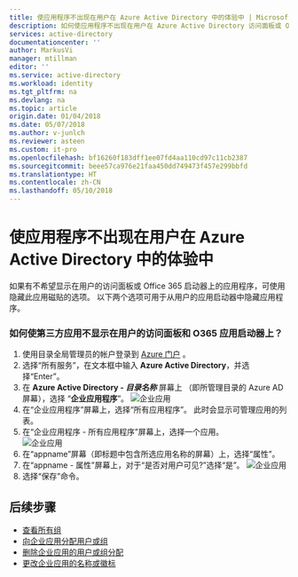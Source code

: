 ```yaml
---
title: 使应用程序不出现在用户在 Azure Active Directory 中的体验中 | Microsoft Docs
description: 如何使应用程序不出现在用户在 Azure Active Directory 访问面板或 Office 365 启动器的体验中。
services: active-directory
documentationcenter: ''
author: MarkusVi
manager: mtillman
editor: ''
ms.service: active-directory
ms.workload: identity
ms.tgt_pltfrm: na
ms.devlang: na
ms.topic: article
origin.date: 01/04/2018
ms.date: 05/07/2018
ms.author: v-junlch
ms.reviewer: asteen
ms.custom: it-pro
ms.openlocfilehash: bf16260f183dff1ee07fd4aa110cd97c11cb2387
ms.sourcegitcommit: beee57ca976e21faa450dd749473f457e299bbfd
ms.translationtype: HT
ms.contentlocale: zh-CN
ms.lasthandoff: 05/10/2018
---
```

# <a name="hide-an-application-from-users-experience-in-azure-active-directory"></a>使应用程序不出现在用户在 Azure Active Directory 中的体验中

如果有不希望显示在用户的访问面板或 Office 365 启动器上的应用程序，可使用隐藏此应用磁贴的选项。  以下两个选项可用于从用户的应用启动器中隐藏应用程序。



### <a name="how-do-i-hide-a-third-party-app-from-users-access-panel-and-o365-app-launchers"></a>如何使第三方应用不显示在用户的访问面板和 O365 应用启动器上？

1. 使用目录全局管理员的帐户登录到 [Azure 门户](https://portal.azure.cn) 。
2. 选择“所有服务”，在文本框中输入 **Azure Active Directory**，并选择“Enter”。
3. 在 **Azure Active Directory - *目录名称*** 屏幕上 （即所管理目录的 Azure AD 屏幕），选择 “**企业应用程序**”。
![企业应用](media/active-directory-coreapps-hide-third-party-app/app1.png)
4. 在“企业应用程序”屏幕上，选择“所有应用程序”。 此时会显示可管理应用的列表。
5. 在“企业应用程序 - 所有应用程序”屏幕上，选择一个应用。</br>
![企业应用](media/active-directory-coreapps-hide-third-party-app/app2.png)
6. 在“appname”屏幕（即标题中包含所选应用名称的屏幕）上，选择“属性”。
7. 在“appname - 属性”屏幕上，对于“是否对用户可见?”选择“是”。
![企业应用](media/active-directory-coreapps-hide-third-party-app/app3.png)
8. 选择“保存”命令。

## <a name="next-steps"></a>后续步骤
* [查看所有组](active-directory-groups-view-azure-portal.md)
* [向企业应用分配用户或组](active-directory-coreapps-assign-user-azure-portal.md)
* [删除企业应用的用户或组分配](active-directory-coreapps-remove-assignment-azure-portal.md)
* [更改企业应用的名称或徽标](active-directory-coreapps-change-app-logo-user-azure-portal.md)

<!-- Update_Description: update metedata properties -->